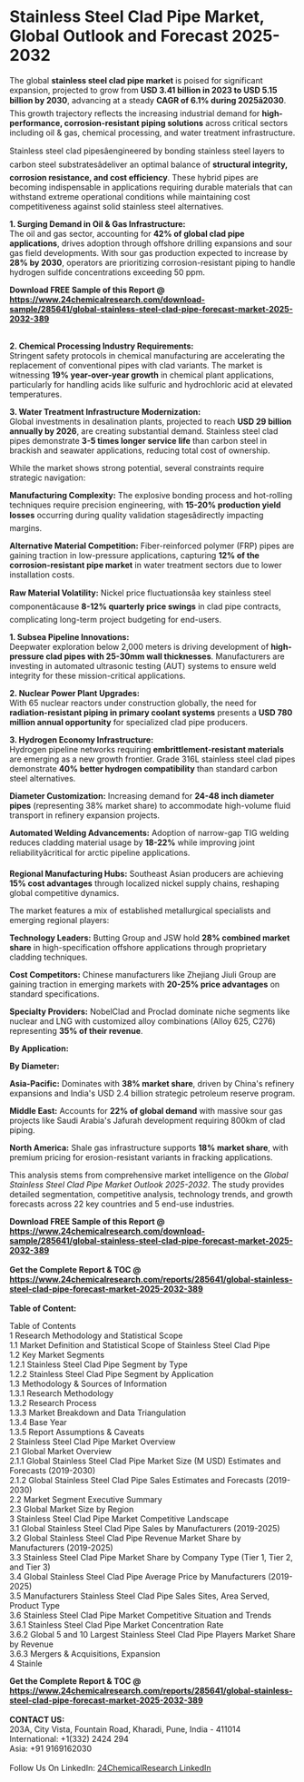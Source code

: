 <h1>Stainless Steel Clad Pipe Market, Global Outlook and Forecast 2025-2032</h1><p>The global <strong>stainless steel clad pipe market</strong> is poised for significant expansion, projected to grow from <strong>USD 3.41 billion in 2023 to USD 5.15 billion by 2030</strong>, advancing at a steady <strong>CAGR of 6.1% during 2025â2030</strong>. This growth trajectory reflects the increasing industrial demand for <strong>high-performance, corrosion-resistant piping solutions</strong> across critical sectors including oil &amp; gas, chemical processing, and water treatment infrastructure.</p><p>Stainless steel clad pipesâengineered by bonding stainless steel layers to carbon steel substratesâdeliver an optimal balance of <strong>structural integrity, corrosion resistance, and cost efficiency</strong>. These hybrid pipes are becoming indispensable in applications requiring durable materials that can withstand extreme operational conditions while maintaining cost competitiveness against solid stainless steel alternatives.</p><p><strong>1. Surging Demand in Oil &amp; Gas Infrastructure:</strong><br>
The oil and gas sector, accounting for <strong>42% of global clad pipe applications</strong>, drives adoption through offshore drilling expansions and sour gas field developments. With sour gas production expected to increase by <strong>28% by 2030</strong>, operators are prioritizing corrosion-resistant piping to handle hydrogen sulfide concentrations exceeding 50 ppm.</p><div><b>Download FREE Sample of this Report @ 
            <a href="https://www.24chemicalresearch.com/download-sample/285641/global-stainless-steel-clad-pipe-forecast-market-2025-2032-389">
            https://www.24chemicalresearch.com/download-sample/285641/global-stainless-steel-clad-pipe-forecast-market-2025-2032-389</a></b></div><br><p><strong>2. Chemical Processing Industry Requirements:</strong><br>
Stringent safety protocols in chemical manufacturing are accelerating the replacement of conventional pipes with clad variants. The market is witnessing <strong>19% year-over-year growth</strong> in chemical plant applications, particularly for handling acids like sulfuric and hydrochloric acid at elevated temperatures.</p><p><strong>3. Water Treatment Infrastructure Modernization:</strong><br>
Global investments in desalination plants, projected to reach <strong>USD 29 billion annually by 2026</strong>, are creating substantial demand. Stainless steel clad pipes demonstrate <strong>3-5 times longer service life</strong> than carbon steel in brackish and seawater applications, reducing total cost of ownership.</p><p>While the market shows strong potential, several constraints require strategic navigation:</p><p><strong>Manufacturing Complexity:</strong> The explosive bonding process and hot-rolling techniques require precision engineering, with <strong>15-20% production yield losses</strong> occurring during quality validation stagesâdirectly impacting margins.</p><p><strong>Alternative Material Competition:</strong> Fiber-reinforced polymer (FRP) pipes are gaining traction in low-pressure applications, capturing <strong>12% of the corrosion-resistant pipe market</strong> in water treatment sectors due to lower installation costs.</p><p><strong>Raw Material Volatility:</strong> Nickel price fluctuationsâa key stainless steel componentâcause <strong>8-12% quarterly price swings</strong> in clad pipe contracts, complicating long-term project budgeting for end-users.</p><p><strong>1. Subsea Pipeline Innovations:</strong><br>
Deepwater exploration below 2,000 meters is driving development of <strong>high-pressure clad pipes with 25-30mm wall thicknesses</strong>. Manufacturers are investing in automated ultrasonic testing (AUT) systems to ensure weld integrity for these mission-critical applications.</p><p><strong>2. Nuclear Power Plant Upgrades:</strong><br>
With 65 nuclear reactors under construction globally, the need for <strong>radiation-resistant piping in primary coolant systems</strong> presents a <strong>USD 780 million annual opportunity</strong> for specialized clad pipe producers.</p><p><strong>3. Hydrogen Economy Infrastructure:</strong><br>
Hydrogen pipeline networks requiring <strong>embrittlement-resistant materials</strong> are emerging as a new growth frontier. Grade 316L stainless steel clad pipes demonstrate <strong>40% better hydrogen compatibility</strong> than standard carbon steel alternatives.</p><p><strong>Diameter Customization:</strong> Increasing demand for <strong>24-48 inch diameter pipes</strong> (representing 38% market share) to accommodate high-volume fluid transport in refinery expansion projects.</p><p><strong>Automated Welding Advancements:</strong> Adoption of narrow-gap TIG welding reduces cladding material usage by <strong>18-22%</strong> while improving joint reliabilityâcritical for arctic pipeline applications.</p><p><strong>Regional Manufacturing Hubs:</strong> Southeast Asian producers are achieving <strong>15% cost advantages</strong> through localized nickel supply chains, reshaping global competitive dynamics.</p><p>The market features a mix of established metallurgical specialists and emerging regional players:</p><p><strong>Technology Leaders:</strong> Butting Group and JSW hold <strong>28% combined market share</strong> in high-specification offshore applications through proprietary cladding techniques.</p><p><strong>Cost Competitors:</strong> Chinese manufacturers like Zhejiang Jiuli Group are gaining traction in emerging markets with <strong>20-25% price advantages</strong> on standard specifications.</p><p><strong>Specialty Providers:</strong> NobelClad and Proclad dominate niche segments like nuclear and LNG with customized alloy combinations (Alloy 625, C276) representing <strong>35% of their revenue</strong>.</p><p><strong>By Application:</strong></p><p><strong>By Diameter:</strong></p><p><strong>Asia-Pacific:</strong> Dominates with <strong>38% market share</strong>, driven by China's refinery expansions and India's USD 2.4 billion strategic petroleum reserve program.</p><p><strong>Middle East:</strong> Accounts for <strong>22% of global demand</strong> with massive sour gas projects like Saudi Arabia's Jafurah development requiring 800km of clad piping.</p><p><strong>North America:</strong> Shale gas infrastructure supports <strong>18% market share</strong>, with premium pricing for erosion-resistant variants in fracking applications.</p><p>This analysis stems from comprehensive market intelligence on the <em>Global Stainless Steel Clad Pipe Market Outlook 2025-2032</em>. The study provides detailed segmentation, competitive analysis, technology trends, and growth forecasts across 22 key countries and 5 end-use industries.</p><div><b>Download FREE Sample of this Report @ 
            <a href="https://www.24chemicalresearch.com/download-sample/285641/global-stainless-steel-clad-pipe-forecast-market-2025-2032-389">
            https://www.24chemicalresearch.com/download-sample/285641/global-stainless-steel-clad-pipe-forecast-market-2025-2032-389</a></b></div><br><div><b>Get the Complete Report & TOC @ 
            <a href="https://www.24chemicalresearch.com/reports/285641/global-stainless-steel-clad-pipe-forecast-market-2025-2032-389">
            https://www.24chemicalresearch.com/reports/285641/global-stainless-steel-clad-pipe-forecast-market-2025-2032-389</a></b></div><br>
            <b>Table of Content:</b><p>Table of Contents<br />
1 Research Methodology and Statistical Scope<br />
1.1 Market Definition and Statistical Scope of Stainless Steel Clad Pipe<br />
1.2 Key Market Segments<br />
1.2.1 Stainless Steel Clad Pipe Segment by Type<br />
1.2.2 Stainless Steel Clad Pipe Segment by Application<br />
1.3 Methodology & Sources of Information<br />
1.3.1 Research Methodology<br />
1.3.2 Research Process<br />
1.3.3 Market Breakdown and Data Triangulation<br />
1.3.4 Base Year<br />
1.3.5 Report Assumptions & Caveats<br />
2 Stainless Steel Clad Pipe Market Overview<br />
2.1 Global Market Overview<br />
2.1.1 Global Stainless Steel Clad Pipe Market Size (M USD) Estimates and Forecasts (2019-2030)<br />
2.1.2 Global Stainless Steel Clad Pipe Sales Estimates and Forecasts (2019-2030)<br />
2.2 Market Segment Executive Summary<br />
2.3 Global Market Size by Region<br />
3 Stainless Steel Clad Pipe Market Competitive Landscape<br />
3.1 Global Stainless Steel Clad Pipe Sales by Manufacturers (2019-2025)<br />
3.2 Global Stainless Steel Clad Pipe Revenue Market Share by Manufacturers (2019-2025)<br />
3.3 Stainless Steel Clad Pipe Market Share by Company Type (Tier 1, Tier 2, and Tier 3)<br />
3.4 Global Stainless Steel Clad Pipe Average Price by Manufacturers (2019-2025)<br />
3.5 Manufacturers Stainless Steel Clad Pipe Sales Sites, Area Served, Product Type<br />
3.6 Stainless Steel Clad Pipe Market Competitive Situation and Trends<br />
3.6.1 Stainless Steel Clad Pipe Market Concentration Rate<br />
3.6.2 Global 5 and 10 Largest Stainless Steel Clad Pipe Players Market Share by Revenue<br />
3.6.3 Mergers & Acquisitions, Expansion<br />
4 Stainle</p><div><b>Get the Complete Report & TOC @ 
            <a href="https://www.24chemicalresearch.com/reports/285641/global-stainless-steel-clad-pipe-forecast-market-2025-2032-389">
            https://www.24chemicalresearch.com/reports/285641/global-stainless-steel-clad-pipe-forecast-market-2025-2032-389</a></b></div><br><b>CONTACT US:</b><br>
            203A, City Vista, Fountain Road, Kharadi, Pune, India - 411014<br>
            International: +1(332) 2424 294<br>
            Asia: +91 9169162030 <br><br>
            Follow Us On LinkedIn: <a href="https://www.linkedin.com/company/24chemicalresearch/">24ChemicalResearch LinkedIn</a>